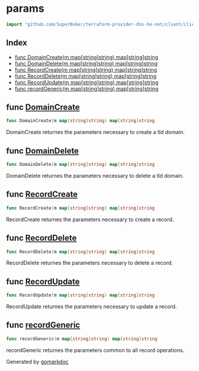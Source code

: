 <!-- Code generated by gomarkdoc. DO NOT EDIT -->

# params

```go
import "github.com/SuperBuker/terraform-provider-dns-he-net/client/client/params"
```

## Index

- [func DomainCreate(m map[string]string) map[string]string](<#func-domaincreate>)
- [func DomainDelete(m map[string]string) map[string]string](<#func-domaindelete>)
- [func RecordCreate(m map[string]string) map[string]string](<#func-recordcreate>)
- [func RecordDelete(m map[string]string) map[string]string](<#func-recorddelete>)
- [func RecordUpdate(m map[string]string) map[string]string](<#func-recordupdate>)
- [func recordGeneric(m map[string]string) map[string]string](<#func-recordgeneric>)


## func [DomainCreate](<https://github.com/SuperBuker/terraform-provider-dns-he-net/tree/master/common/client/client/params/blob/master/client/client/params/domains.go#L4>)

```go
func DomainCreate(m map[string]string) map[string]string
```

DomainCreate returnes the parameters necessary to create a tld domain.

## func [DomainDelete](<https://github.com/SuperBuker/terraform-provider-dns-he-net/tree/master/common/client/client/params/blob/master/client/client/params/domains.go#L13>)

```go
func DomainDelete(m map[string]string) map[string]string
```

DomainDelete returnes the parameters necessary to delete a tld domain.

## func [RecordCreate](<https://github.com/SuperBuker/terraform-provider-dns-he-net/tree/master/common/client/client/params/blob/master/client/client/params/records.go#L12>)

```go
func RecordCreate(m map[string]string) map[string]string
```

RecordCreate returnes the parameters necessary to create a record.

## func [RecordDelete](<https://github.com/SuperBuker/terraform-provider-dns-he-net/tree/master/common/client/client/params/blob/master/client/client/params/records.go#L28>)

```go
func RecordDelete(m map[string]string) map[string]string
```

RecordDelete returnes the parameters necessary to delete a record.

## func [RecordUpdate](<https://github.com/SuperBuker/terraform-provider-dns-he-net/tree/master/common/client/client/params/blob/master/client/client/params/records.go#L20>)

```go
func RecordUpdate(m map[string]string) map[string]string
```

RecordUpdate returnes the parameters necessary to update a record.

## func [recordGeneric](<https://github.com/SuperBuker/terraform-provider-dns-he-net/tree/master/common/client/client/params/blob/master/client/client/params/records.go#L4>)

```go
func recordGeneric(m map[string]string) map[string]string
```

recordGeneric returnes the parameters common to all record operations.



Generated by [gomarkdoc](<https://github.com/princjef/gomarkdoc>)
